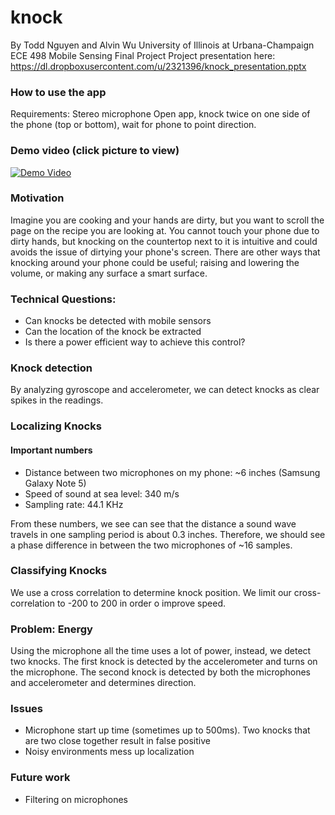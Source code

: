 # knock
By Todd Nguyen and Alvin Wu
University of Illinois at Urbana-Champaign
ECE 498 Mobile Sensing Final Project
Project presentation here: https://dl.dropboxusercontent.com/u/2321396/knock_presentation.pptx

### How to use the app
Requirements: Stereo microphone
Open app, knock twice on one side of the phone (top or bottom), wait for phone to point direction.

### Demo video (click picture to view)

[![Demo Video](https://img.youtube.com/vi/xmT30UUIg0w/0.jpg)](https://www.youtube.com/watch?v=xmT30UUIg0w)

### Motivation
Imagine you are cooking and your hands are dirty, but you want to scroll the page on the recipe you are looking at. You cannot touch your phone due to dirty hands, but knocking on the countertop next to it is intuitive and could avoids the issue of dirtying your phone's screen.
There are other ways that knocking around your phone could be useful; raising and lowering the volume, or making any surface a smart surface.

### Technical Questions:
* Can knocks be detected with mobile sensors
* Can the location of the knock be extracted
* Is there a power efficient way to achieve this control?

### Knock detection
By analyzing gyroscope and accelerometer, we can detect knocks as clear spikes in the readings.

### Localizing Knocks
#### Important numbers
* Distance between two microphones on my phone: ~6 inches (Samsung Galaxy Note 5)
* Speed of sound at sea level: 340 m/s
* Sampling rate: 44.1 KHz

From these numbers, we see can see that the distance a sound wave travels in one sampling period is about 0.3 inches.
Therefore, we should see a phase difference in between the two microphones of ~16 samples.

### Classifying Knocks
We use a cross correlation to determine knock position. We limit our cross-correlation to -200 to 200 in order o improve speed.

### Problem: Energy
Using the microphone all the time uses a lot of power, instead, we detect two knocks. The first knock is detected by the accelerometer and turns on the microphone. The second knock is detected by both the microphones and accelerometer and determines direction.

### Issues
* Microphone start up time (sometimes up to 500ms). Two knocks that are two close together result in false positive
* Noisy environments mess up localization

### Future work
* Filtering on microphones
